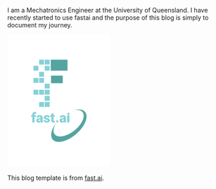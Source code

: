 I am a Mechatronics Engineer at the University of Queensland. I have recently started to use fastai and the purpose of this blog is simply to document my journey. 

![Image of fast.ai logo](images/logo.png)

This blog template is from [fast.ai](https://www.fast.ai).
